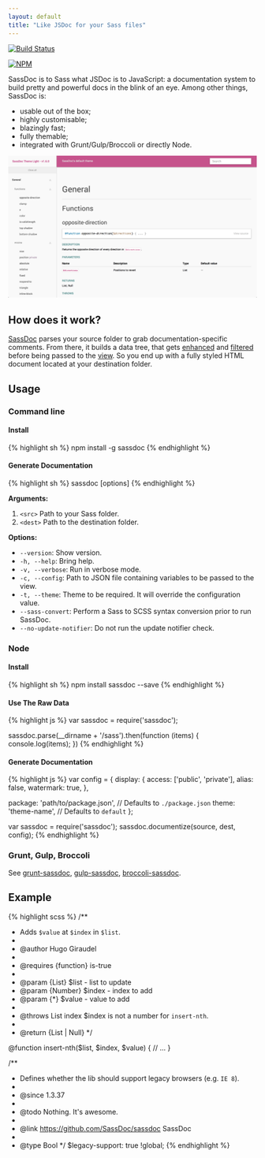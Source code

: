```yaml
---
layout: default
title: "Like JSDoc for your Sass files"
---
```


<a class="build-status" href="https://travis-ci.org/SassDoc/sassdoc" target="_blank"><img src="https://travis-ci.org/SassDoc/sassdoc.svg?branch=master" alt="Build Status" /></a>

[![NPM](https://nodei.co/npm/sassdoc.png?downloads=true)](https://nodei.co/npm/sassdoc/)

SassDoc is to Sass what JSDoc is to JavaScript: a documentation system to build pretty and powerful docs in the blink of an eye. Among other things, SassDoc is:

* usable out of the box;
* highly customisable;
* blazingly fast;
* fully themable;
* integrated with Grunt/Gulp/Broccoli or directly Node.

![SassDoc](/assets/images/preview-image.png)

## How does it work?

[SassDoc](http://github.com/sassdoc/sassdoc) parses your source folder to grab documentation-specific comments. From there, it builds a data tree, that gets [enhanced](http://github.com/sassdoc/sassdoc-indexer) and [filtered](http://github.com/sassdoc/sassdoc-filter) before being passed to the [view](http://github.com/sassdoc/sassdoc-theme-light). So you end up with a fully styled HTML document located at your destination folder.

## Usage

### Command line

#### Install

{% highlight sh %}
npm install -g sassdoc
{% endhighlight %}

#### Generate Documentation

{% highlight sh %}
sassdoc <src> <dest> [options]
{% endhighlight %}

**Arguments:**

1. `<src>` Path to your Sass folder.
1. `<dest>` Path to the destination folder.

**Options:**

* `--version`: Show version.
* `-h, --help`: Bring help.
* `-v, --verbose`: Run in verbose mode.
* `-c, --config`: Path to JSON file containing variables to be passed to the view.
* `-t, --theme`: Theme to be required. It will override the configuration value.
* `--sass-convert`: Perform a Sass to SCSS syntax conversion prior to run SassDoc.
* `--no-update-notifier`: Do not run the update notifier check.

### Node

#### Install

{% highlight sh %}
npm install sassdoc --save
{% endhighlight %}

#### Use The Raw Data

{% highlight js %}
var sassdoc = require('sassdoc');

sassdoc.parse(__dirname + '/sass').then(function (items) {
  console.log(items);
})
{% endhighlight %}

#### Generate Documentation

{% highlight js %}
var config = {
  display: {
    access: ['public', 'private'],
    alias: false,
    watermark: true,
  },

  package: 'path/to/package.json', // Defaults to `./package.json`
  theme: 'theme-name', // Defaults to `default`
};

var sassdoc = require('sassdoc');
sassdoc.documentize(source, dest, config);
{% endhighlight %}

### Grunt, Gulp, Broccoli

See [grunt-sassdoc](https://github.com/SassDoc/grunt-sassdoc),
[gulp-sassdoc](https://github.com/SassDoc/gulp-sassdoc),
[broccoli-sassdoc](https://github.com/SassDoc/broccoli-sassdoc).

## Example

{% highlight scss %}
/**
 * Adds `$value` at `$index` in `$list`.
 *
 * @author Hugo Giraudel
 *
 * @requires {function} is-true
 *
 * @param {List}   $list  - list to update
 * @param {Number} $index - index to add
 * @param {*}      $value - value to add
 *
 * @throws List index $index is not a number for `insert-nth`.
 *
 * @return {List | Null}
 */

@function insert-nth($list, $index, $value) {
  // ...
}

/**
 * Defines whether the lib should support legacy browsers (e.g. `IE 8`).
 *
 * @since 1.3.37
 *
 * @todo Nothing. It's awesome.
 *
 * @link https://github.com/SassDoc/sassdoc SassDoc
 *
 * @type Bool
 */
$legacy-support: true !global;
{% endhighlight %}
